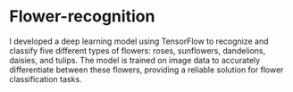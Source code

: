 # Flower-recognition
I developed a deep learning model using TensorFlow to recognize and classify five different types of flowers: roses, sunflowers, dandelions, daisies, and tulips. The model is trained on image data to accurately differentiate between these flowers, providing a reliable solution for flower classification tasks.

